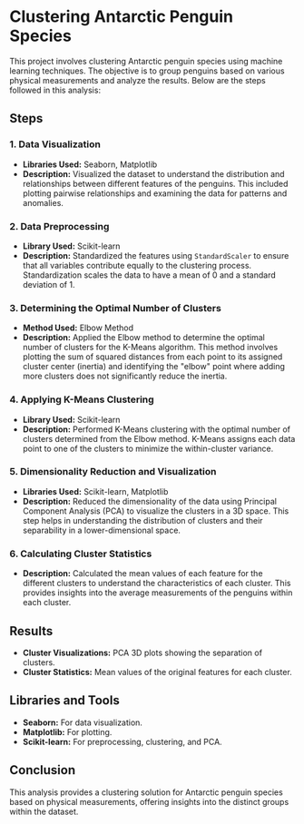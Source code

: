 # Clustering Antarctic Penguin Species

This project involves clustering Antarctic penguin species using machine learning techniques. The objective is to group penguins based on various physical measurements and analyze the results. Below are the steps followed in this analysis:

## Steps

### 1. Data Visualization
- **Libraries Used:** Seaborn, Matplotlib
- **Description:** Visualized the dataset to understand the distribution and relationships between different features of the penguins. This included plotting pairwise relationships and examining the data for patterns and anomalies.

### 2. Data Preprocessing
- **Library Used:** Scikit-learn
- **Description:** Standardized the features using `StandardScaler` to ensure that all variables contribute equally to the clustering process. Standardization scales the data to have a mean of 0 and a standard deviation of 1.

### 3. Determining the Optimal Number of Clusters
- **Method Used:** Elbow Method
- **Description:** Applied the Elbow method to determine the optimal number of clusters for the K-Means algorithm. This method involves plotting the sum of squared distances from each point to its assigned cluster center (inertia) and identifying the "elbow" point where adding more clusters does not significantly reduce the inertia.

### 4. Applying K-Means Clustering
- **Library Used:** Scikit-learn
- **Description:** Performed K-Means clustering with the optimal number of clusters determined from the Elbow method. K-Means assigns each data point to one of the clusters to minimize the within-cluster variance.

### 5. Dimensionality Reduction and Visualization
- **Libraries Used:** Scikit-learn, Matplotlib
- **Description:** Reduced the dimensionality of the data using Principal Component Analysis (PCA) to visualize the clusters in a 3D space. This step helps in understanding the distribution of clusters and their separability in a lower-dimensional space.

### 6. Calculating Cluster Statistics
- **Description:** Calculated the mean values of each feature for the different clusters to understand the characteristics of each cluster. This provides insights into the average measurements of the penguins within each cluster.

## Results
- **Cluster Visualizations:** PCA 3D plots showing the separation of clusters.
- **Cluster Statistics:** Mean values of the original features for each cluster.

## Libraries and Tools
- **Seaborn:** For data visualization.
- **Matplotlib:** For plotting.
- **Scikit-learn:** For preprocessing, clustering, and PCA.

## Conclusion
This analysis provides a clustering solution for Antarctic penguin species based on physical measurements, offering insights into the distinct groups within the dataset.

